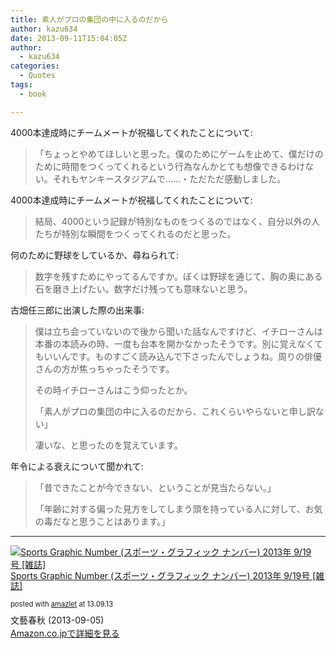 ```yaml
---
title: 素人がプロの集団の中に入るのだから
author: kazu634
date: 2013-09-11T15:04:05Z
author:
  - kazu634
categories:
  - Quotes
tags:
  - book

---
```

4000本達成時にチームメートが祝福してくれたことについて:

> 「ちょっとやめてほしいと思った。僕のためにゲームを止めて、僕だけのために時間をつくってくれるという行為なんかとても想像できるわけない。それもヤンキースタジアムで……・ただただ感動しました。

4000本達成時にチームメートが祝福してくれたことについて:

> 結局、4000という記録が特別なものをつくるのではなく、自分以外の人たちが特別な瞬間をつくってくれるのだと思った。

何のために野球をしているか、尋ねられて:

> 数字を残すためにやってるんですか。ぼくは野球を通じて、胸の奥にある石を磨き上げたい。数字だけ残っても意味ないと思う。

古畑任三郎に出演した際の出来事:

> 僕は立ち会っていないので後から聞いた話なんですけど、イチローさんは本番の本読みの時、一度も台本を開かなかったそうです。別に覚えなくてもいいんです。ものすごく読み込んで下さったんでしょうね。周りの俳優さんの方が焦っちゃったそうです。
> 
> その時イチローさんはこう仰ったとか。
> 
> 「素人がプロの集団の中に入るのだから、これくらいやらないと申し訳ない」
> 
> 凄いな、と思ったのを覚えています。

年令による衰えについて聞かれて:

> 「昔できたことが今できない、ということが見当たらない。」
> 
> 「年齢に対する偏った見方をしてしまう頭を持っている人に対して、お気の毒だなと思うことはあります。」

* * *

<div class="amazlet-box" style="margin-bottom: 0px;">
<div class="amazlet-image" style="float: left; margin: 0px 12px 1px 0px;">
<a href="https://www.amazon.co.jp/exec/obidos/ASIN/B00ENMGQQI/simsnes-22/ref=nosim/" onclick="__gaTracker('send', 'event', 'outbound-article', 'https://www.amazon.co.jp/exec/obidos/ASIN/B00ENMGQQI/simsnes-22/ref=nosim/', '');" target="_blank" name="amazletlink"><img style="border: none;" alt="Sports Graphic Number (スポーツ・グラフィック ナンバー) 2013年 9/19号 [雑誌]" src="https://images-na.ssl-images-amazon.com/images/I/51EO2zDMhfL._SL160_.jpg" /></a>
</div>
  
<div class="amazlet-info" style="line-height: 120%; margin-bottom: 10px;">
<div class="amazlet-name" style="margin-bottom: 10px; line-height: 120%;">
<p>
<a href="https://www.amazon.co.jp/exec/obidos/ASIN/B00ENMGQQI/simsnes-22/ref=nosim/" onclick="__gaTracker('send', 'event', 'outbound-article', 'https://www.amazon.co.jp/exec/obidos/ASIN/B00ENMGQQI/simsnes-22/ref=nosim/', 'Sports Graphic Number (スポーツ・グラフィック ナンバー) 2013年 9/19号 [雑誌]');" target="_blank" name="amazletlink">Sports Graphic Number (スポーツ・グラフィック ナンバー) 2013年 9/19号 [雑誌]</a>
</p>
      
<div class="amazlet-powered-date" style="font-size: 80%; margin-top: 5px; line-height: 120%;">
        posted with <a href="http://www.amazlet.com/" onclick="__gaTracker('send', 'event', 'outbound-article', 'http://www.amazlet.com/', 'amazlet');" title="amazlet"  target="_blank">amazlet</a> at 13.09.13
</div>
</div>
    
<div class="amazlet-detail">
      文藝春秋 (2013-09-05)
</div>
    
<div class="amazlet-sub-info" style="float: left;">
<div class="amazlet-link" style="margin-top: 5px;">
<a href="https://www.amazon.co.jp/exec/obidos/ASIN/B00ENMGQQI/simsnes-22/ref=nosim/" onclick="__gaTracker('send', 'event', 'outbound-article', 'https://www.amazon.co.jp/exec/obidos/ASIN/B00ENMGQQI/simsnes-22/ref=nosim/', 'Amazon.co.jpで詳細を見る');" target="_blank" name="amazletlink">Amazon.co.jpで詳細を見る</a>
</div>
</div>
</div>
  
<div class="amazlet-footer" style="clear: left;">
</div>
</div>
